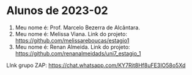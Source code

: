 # Alunos de 2023-02

1. Meu nome é: Prof. Marcelo Bezerra de Alcântara.
2. Meu nome é: Melissa Viana. Link do projeto: https://github.com/melissareboucas/estagio1
3. Meu nome é: Renan Almeida. Link do projeto: https://github.com/renanalmeidads/uni7_estagio_1

LInk grupo ZAP: https://chat.whatsapp.com/KY7Rit8Hf8uFE3IO58o5Xd

